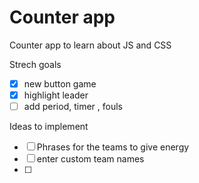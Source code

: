 # Counter app

Counter app to learn about JS and CSS

Strech goals

- [x] new button game
- [x] highlight leader
- [ ] add period, timer , fouls

Ideas to implement

- [ ] Phrases for the teams to give energy
- [ ] enter custom team names
- [ ] 